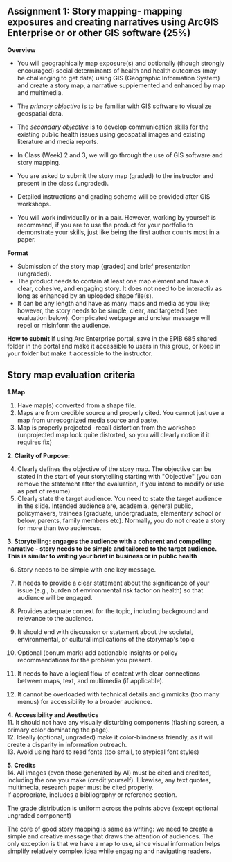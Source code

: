 ## Assignment 1: Story mapping- mapping exposures and creating narratives using ArcGIS Enterprise or or other GIS software (25%)
**Overview**  

- You will geographically map exposure(s) and optionally (though strongly encouraged) social determinants of health and health outcomes (may be challenging to get data) using GIS (Geographic Information System) and create a story map, a narrative supplemented and enhanced by map and multimedia.  

- The *primary objective* is to be familiar with GIS software to visualize geospatial data. 
- The *secondary objective* is to develop communication skills for the existing public health issues using geospatial images and existing literature and media reports.   

 - In Class (Week) 2 and 3, we will go through the use of GIS software and story mapping.   
 - You are asked to submit the story map (graded) to the instructor and present in the class (ungraded).   
 - Detailed instructions and grading scheme will be provided after GIS workshops.       
 - You will work individually or in a pair. However, working by yourself is recommend, if you are to use the product for your portfolio to demonstrate your skills, just like being the first author counts most in a paper.   



**Format**    
 - Submission of the story map (graded) and brief presentation (ungraded).   
 - The product needs to contain at least one map element and have a clear, cohesive, and engaging story. It does not need to be interactiv as long as enhanced by an uploaded shape file(s). 
  - It can be any length and have as many maps and media as you like; however, the story needs to be simple, clear, and targeted (see evaluation below). Complicated webpage and unclear message will repel or misinform the audience. 

**How to submit** 
If using Arc Enterprise portal, save in the EPIB 685 shared folder in the portal and make it accessible to users in this group, or keep in your folder but make it accessible to the instructor. 





## Story map evaluation criteria  

**1\.Map**
 1. Have map(s) converted from a shape file.     
 2. Maps are from credible source and properly cited. You cannot just use a map from unrecognized media source and paste.     
 3. Map is properly projected -recall distortion from the workshop (unprojected map look quite distorted, so you will clearly notice if it requires fix) 


**2. Clarity of Purpose:**      

4. Clearly defines the objective of the story map. The objective can be stated in the start of your storytelling starting with "Objective" (you can remove the statement after the evaluation, if you intend to modify or use as part of resume).      
5. Clearly state the target audience. You need to state the target audience in the slide. Intended audience are, academia, general public, policymakers, trainees (graduate, undergraduate, elementary school or below, parents, family members etc). Normally, you do not create a story for more than two audiences. 

**3. Storytelling: engages the audience with a coherent and compelling narrative - story needs to be simple and tailored to the target audience. This is similar to writing your brief in business or in public health**   
    
6. Story needs to be simple with one key message.  
7. It needs to provide a clear statement about the significance of your issue (e.g., burden of environmental risk factor on health) so that audience will be engaged.
8. Provides adequate context for the topic, including background and relevance to the audience.
9. It should end with discussion or statement about the societal, environmental, or cultural implications of the storymap's topic
10. Optional (bonum mark) add actionable insights or policy recommendations for the problem you present. 


9. It needs to have a logical flow of content with clear connections between maps, text, and multimedia (if applicable).
10. It cannot be overloaded with technical details and gimmicks (too many menus) for accessibility to a broader audience.

**4. Accessibility and Aesthetics**     
    11. It should not have any visually disturbing components (flashing screen, a primary color dominating the page).  
    12. Ideally (optional, ungraded) make it color-blindness friendly, as it will create a disparity in information outreach.   
    13. Avoid using hard to read fonts (too small, to atypical font styles)

**5. Credits**   
    14.  All images (even those generated by AI) must be cited and credited, including the one you make (credit yourself). Likewise, any text quotes, multimedia, research paper must be cited properly.  
If appropriate, includes a bibliography or reference section. 

The grade distribution is uniform across the points above (except optional ungraded component)


The core of good story mapping is same as writing: we need to create a simple and creative message that draws the attention of audiences. The only exception is that we have a map to use, since visual information helps simplify relatively complex idea while engaging and navigating readers. 




